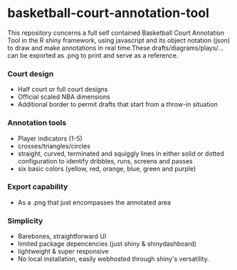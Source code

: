 # basketball-court-annotation-tool

This repository concerns a full self contained Basketball Court Annotation Tool in the R shiny framework, using javascript and its object notation (json) to draw and make annotations in real time.These drafts/diagrams/plays/... can be exported as .png to print and serve as a reference.


### Court design
* Half court or full court designs
* Official scaled NBA dimensions
* Additional border to permit drafts that start from a throw-in situation
  
### Annotation tools
* Player indicators (1-5)
* crosses/triangles/circles
* straight, curved, terminated and squiggly lines in either solid or dotted configuration to identify dribbles, runs, screens and passes
* six basic colors (yellow, red, orange, blue, green and purple)

### Export capability
* As a .png that just encompasses the annotated area

### Simplicity
* Barebones, straightforward UI
* limited package depencencies (just shiny & shinydashboard)
* lightweight & super responsive
* No local installation, easily webhosted through shiny's versatility.



